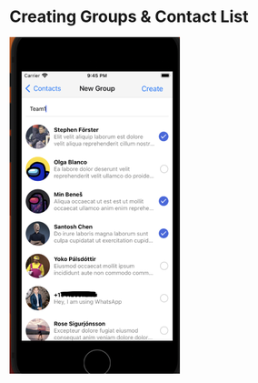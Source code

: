 <h1>Creating Groups & Contact List</h1>
<img src="https://github.com/huanyich/ChatApplcation/blob/main/images/img1.png?raw=true" alt="alt text" width="300">


